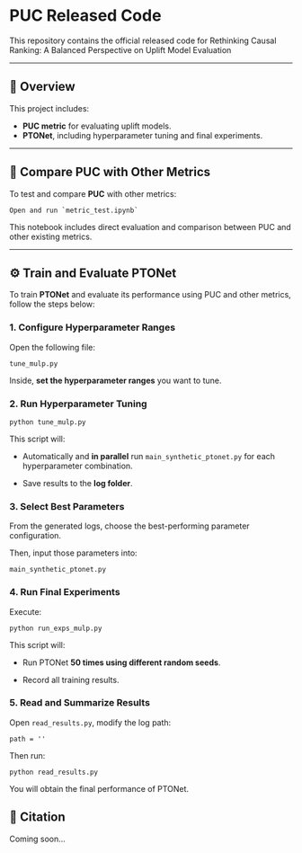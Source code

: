 # PUC Released Code

This repository contains the official released code for Rethinking Causal Ranking: A Balanced Perspective on Uplift Model Evaluation 

---

## 📌 Overview

This project includes:

- **PUC metric** for evaluating uplift models.
- **PTONet**, including hyperparameter tuning and final experiments.

---

## 🧪 Compare PUC with Other Metrics

To test and compare **PUC** with other metrics:

```
Open and run `metric_test.ipynb`
```



This notebook includes direct evaluation and comparison between PUC and other existing metrics.

---

## ⚙️ Train and Evaluate PTONet

To train **PTONet** and evaluate its performance using PUC and other metrics, follow the steps below:

### 1. Configure Hyperparameter Ranges

Open the following file:

```
tune_mulp.py
```

Inside, **set the hyperparameter ranges** you want to tune.

### 2. Run Hyperparameter Tuning

```
python tune_mulp.py
```

This script will:

- Automatically and **in parallel** run `main_synthetic_ptonet.py` for each hyperparameter combination.

- Save results to the **log folder**.

### 3. Select Best Parameters

From the generated logs, choose the best-performing parameter configuration.

Then, input those parameters into:

```
main_synthetic_ptonet.py
```

### 4. Run Final Experiments

Execute:

```
python run_exps_mulp.py
```

This script will:

- Run PTONet **50 times using different random seeds**.

- Record all training results.

### 5. Read and Summarize Results

Open `read_results.py`, modify the log path:

```
path = ''
```

Then run:

```
python read_results.py
```

You will obtain the final performance of PTONet.

## 📣 Citation

Coming soon...